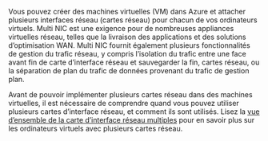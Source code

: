 Vous pouvez créer des machines virtuelles (VM) dans Azure et attacher plusieurs interfaces réseau (cartes réseau) pour chacun de vos ordinateurs virtuels. Multi NIC est une exigence pour de nombreuses appliances virtuelles réseau, telles que la livraison des applications et des solutions d’optimisation WAN. Multi NIC fournit également plusieurs fonctionnalités de gestion du trafic réseau, y compris l’isolation du trafic entre une face avant fin de carte d’interface réseau et sauvegarder la fin, cartes réseau, ou la séparation de plan du trafic de données provenant du trafic de gestion plan.

Avant de pouvoir implémenter plusieurs cartes réseau dans des machines virtuelles, il est nécessaire de comprendre quand vous pouvez utiliser plusieurs cartes d’interface réseau, et comment ils sont utilisés. Lisez la [vue d’ensemble de la carte d’interface réseau multiples](../articles/virtual-network/virtual-networks-multiple-nics.md) pour en savoir plus sur les ordinateurs virtuels avec plusieurs cartes réseau.
